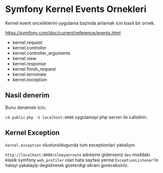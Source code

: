 # Symfony Kernel Events Ornekleri

Kernel event onceliklerini uygulama bazinda anlamak icin basit bir ornek.

https://symfony.com/doc/current/reference/events.html

- kernel.request
- kernel.controller
- kernel.controller_arguments
- kernel.view
- kernel.response
- kernel.finish_request
- kernel.terminate
- kernel.exception

## Nasil denerim

Bunu denemek icin;

`cd public`
`php -S localhost:8000`
uygulamayi php server ile calistirin.

## Kernel Exception
`kernel.exception` olusturuldugunda tum exceptionlari yakaliyor.

`http://localhost:8000/olmayanroute` adresine 
giderseniz `dev` moddaki klasik symfony `web_profiler` olan hata sayfasi yerine `ExceptionListener`'in hatayi yakalayip degistirerek
gosterdigi ekrani goreceksiniz.

